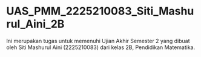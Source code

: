 # UAS_PMM_2225210083_Siti_Mashurul_Aini_2B
Ini merupakan tugas untuk memenuhi Ujian Akhir Semester 2 yang dibuat oleh Siti Mashurul Aini (2225210083) dari kelas 2B, Pendidikan Matematika.
